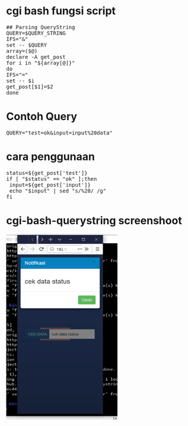 # cgi bash fungsi script
<pre>
## Parsing QueryString
QUERY=$QUERY_STRING
IFS="&"
set -- $QUERY
array=($@)
declare -A get_post
for i in "${array[@]}"
do
IFS="="
set -- $i
get_post[$1]=$2
done
</pre>
# Contoh Query
<pre>
QUERY="test=ok&input=input%20data"
</pre>
# cara penggunaan
<pre>
status=${get_post['test']}
if [ "$status" == "ok" ];then
 input=${get_post['input']}
 echo "$input" | sed "s/%20/ /g"
fi
</pre>

# cgi-bash-querystring screenshoot
<img height="500" width="300" src="ss.PNG"></img>
